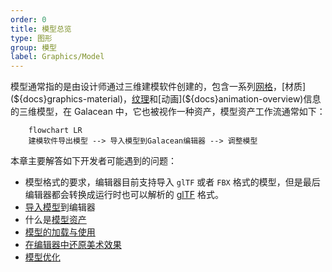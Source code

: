 ```yaml
---
order: 0
title: 模型总览
type: 图形
group: 模型
label: Graphics/Model
---
```


模型通常指的是由设计师通过三维建模软件创建的，包含一系列[网格](${docs}graphics-mesh)，[材质](${docs}graphics-material)，[纹理](${docs}graphics-texture)和[动画](${docs}animation-overview)信息的三维模型，在 Galacean 中，它也被视作一种资产，模型资产工作流通常如下：

```mermaid
	flowchart LR
	建模软件导出模型 --> 导入模型到Galacean编辑器 --> 调整模型
```

本章主要解答如下开发者可能遇到的问题：

- 模型格式的要求，编辑器目前支持导入 `glTF` 或者 `FBX` 格式的模型，但是最后编辑器都会转换成运行时也可以解析的 [glTF](${docs}graphics-model-glTF) 格式。
- [导入模型](${docs}graphics-model-importGlTF)到编辑器
- 什么是[模型资产](${docs}graphics-model-assets)
- [模型的加载与使用](${docs}graphics-model-use)
- [在编辑器中还原美术效果](${docs}graphics-model-restoration)
- [模型优化](${docs}graphics-model-opt)

